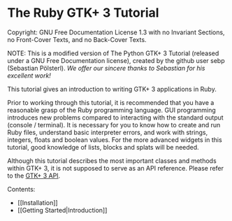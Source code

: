 # The Ruby GTK+ 3 Tutorial

Copyright: GNU Free Documentation License 1.3 with no Invariant Sections, no Front-Cover Texts, and no Back-Cover Texts.

NOTE: This is a modified version of The Python GTK+ 3 Tutorial (released under a GNU Free Documentation license), created by the github user sebp (Sebastian Pölsterl).  *We offer our sincere thanks to Sebastian for his excellent work!*

This tutorial gives an introduction to writing GTK+ 3 applications in Ruby.

Prior to working through this tutorial, it is recommended that you have a reasonable grasp of the Ruby programming language. GUI programming introduces new problems compared to interacting with the standard output (console / terminal). It is necessary for you to know how to create and run Ruby files, understand basic interpreter errors, and work with strings, integers, floats and boolean values. For the more advanced widgets in this tutorial, good knowledge of lists, blocks and splats will be needed.

Although this tutorial describes the most important classes and methods within GTK+ 3, it is not supposed to serve as an API reference. Please refer to the [GTK+ 3 API](http://rubydoc.info/gems/gtk3).

Contents:

* [[Installation]]
* [[Getting Started|Introduction]]
